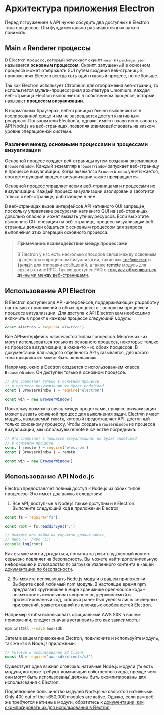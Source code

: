 # Архитектура приложения Electron

Перед погружением в API нужно обсудить два доступных в Electron типа процессов. Они фундаментально различаются и их важно понимать.

## Main и Renderer процессы

В Electron процесс, который запускает скрипт `main` из `package.json` называется **основным процессом**. Скрипт, запущенный в основном процессе может отображать GUI путём создания веб-страниц. В приложениях Electron всегда есть один главный процесс, но не больше.

Так как Electron использует Chromium для отображения веб-страниц, то используется мульти-процессорная архитектура Chromium. Каждая веб-страница Electron выполняется в собственном процессе, который называют **процессом визуализации**.

В нормальных браузерах, веб-страницы обычно выполняются в изолированной среде и им не разрешается доступ к нативным ресурсам. Пользователи Electron'а, однако, имеют право использовать API Node.js на веб-страницах, позволяя взаимодействовать на низком уровне операционной системы.

### Различия между основными процессами и процессами визуализации

Основной процесс создает веб-страницы путем создания экземпляров `BrowserWindow`. Каждый экземпляр `BrowserWindow` запускает веб-страницу в процессе визуализации. Когда экземпляр `BrowserWindow` уничтожается, соответствующий процесс визуализации также прекращается.

Основной процесс управляет всеми веб-страницами и процессами их визуализации. Каждый процесс визуализации изолирован и заботится только о веб-странице, работающей в нем.

В веб-страницах вызов интерфейсов API нативного GUI запрещён, поскольку управление ресурсами нативного GUI на веб-страницах довольно опасно и может вызвать утечку ресурсов. Если вы хотите выполнить GUI операции на веб-странице, процесс визуализации веб-страницы должен общаться с основным процессом для запроса выполнения этих операций основного процесса.

> #### Примечание: взаимодействие между процессами
> 
> В Electron у нас есть несколько способов связи между основным процессом и процессом визуализации, такие как [` ipcRenderer `](../api/ipc-renderer.md) и [` ipcMain `](../api/ipc-main.md) для отправки сообщений, а также [remote](../api/remote.md) модуль для связи в стиле RPC. Так же доступен FAQ о [том, как обмениваться данными между веб-страницами](../faq.md#how-to-share-data-between-web-pages).

## Использование API Electron

В Electron доступен ряд API-интерфейсов, поддерживающих разработку настольных приложений в обоих процессах - основном процессе и процессе визуализации. Для доступа к API Electron вам необходимо включить в проект в каждом процессе следующий модуль:

```javascript
const electron = require('electron')
```

Все API-интерфейсы назначаются типам процессов. Многие из них могут использоваться только из основного процесса, некоторые только из процесса визуализации, а какие-то - из обоих процессов. В документации для каждого отдельного API указывается, для какого типа процесса он может быть использован.

Например, окно в Electron создается с использованием класса `BrowserWindow`. Он доступен только в основном процессе.

```javascript
// Это сработает только в основном процессе,
// в процессе визуализации же будет undefined
const { BrowserWindow } = require('electron')

const win = new BrowserWindow()
```

Поскольку возможна связь между процессами, процесс визуализации может вызвать основной процесс для выполнения задач. Electron имеет модуль, называемый `remote`, который предоставляет API, доступный только основному процессу. Чтобы создать `BrowserWindow` из процесса визуализации, мы используем remote в качестве посредника:

```javascript
// Это сработает в процессе визуализации, но будет undefined
// в основном процессе
const { remote } = require('electron')
const { BrowserWindow } = remote

const win = new BrowserWindow()
```

## Использование API Node.js

Electron предоставляет полный доступ к Node.js из обоих типов процессов. Это имеет два важных следствия:

1) Все API, доступные в Node.js также доступны и в Electron. Выполните следующий код в приложении Electron:

```javascript
const fs = require('fs')

const root = fs.readdirSync('/')

// Выведет все файлы на корневом уровне диска,
// либо '/' либо 'C:\'.
console.log(root)
```

Как вы уже могли догадаться, попытка загрузить удаленный контент серьезно повлияет на безопасность. Вы можете найти дополнительную информацию и руководство по загрузке удаленного контента в нашей [документации по безопасности](./security.md).

2) Вы можете использовать Node.js модули в вашем приложении. Выберите свой любимый npm модуль. В настоящее время npm предлагает крупнейшее в мире хранилище open-source кода – возможность использовать хорошо поддерживаемый и протестированный код, который ранее был уделом лишь серверных приложений, является одной из ключевых особенностей Electron.

Например чтобы использовать официальный AWS SDK в вашем приложении, следует сначала установить его как зависимость:

```sh
npm install --save aws-sdk
```

Затем в вашем приложении Electron, подключите и используйте модуль, так же как в Node.js приложении:

```javascript
// Готовый к использованию S3 Client
const S3 = require('aws-sdk/clients/s3')
```

Существует одна важная оговорка: нативные Node.js модули (то есть модули, которые требуют компиляции собственного кода, прежде чем они могут быть использованы) должны быть скомпилированы для использования с Electron.

Подавляющее большинство модулей Node.js *не являются* нативными. Only 400 out of the ~650,000 modules are native. Однако, если вам всё же требуются нативные модули, обратитесь к [документации, как скомпилировать их для использования в Electron](./using-native-node-modules.md).